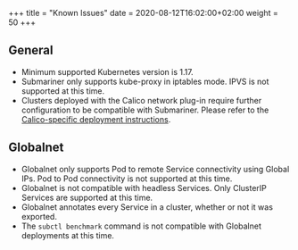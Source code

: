 +++
title = "Known Issues"
date = 2020-08-12T16:02:00+02:00
weight = 50
+++

## General

* Minimum supported Kubernetes version is 1.17.
* Submariner only supports kube-proxy in iptables mode. IPVS is not supported at this time.
* Clusters deployed with the Calico network plug-in require further configuration to be compatible with Submariner. Please refer to the
[Calico-specific deployment instructions](../deployment/calico/).

## Globalnet

* Globalnet only supports Pod to remote Service connectivity using Global IPs. Pod to Pod connectivity is not supported at this time.
* Globalnet is not compatible with headless Services. Only ClusterIP Services are supported at this time.
* Globalnet annotates every Service in a cluster, whether or not it was exported.
* The `subctl benchmark` command is not compatible with Globalnet deployments at this time.
